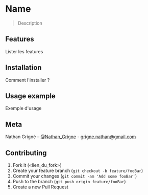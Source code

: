 # Name
>Description

## Features

Lister les features

## Installation

Comment l'installer ?

## Usage example

Exemple d'usage

## Meta

Nathan Grigné – [@Nathan_Grigne](https://twitter.com/Nathan_Grigne) - grigne.nathan@gmail.com

## Contributing

1. Fork it (<lien_du_fork>)
2. Create your feature branch (`git checkout -b feature/fooBar`)
3. Commit your changes (`git commit -am 'Add some fooBar'`)
4. Push to the branch (`git push origin feature/fooBar`)
5. Create a new Pull Request
